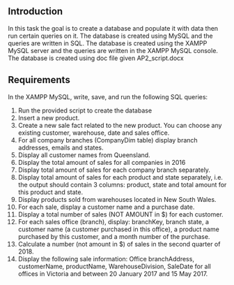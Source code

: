 ## Introduction

 In this task the goal is to create a database and populate it with data then run certain queries on it. The database is created using MySQL and the queries are written in SQL. The database is created using the XAMPP MySQL server and the queries are written in the XAMPP MySQL console. The database is created using doc file given AP2_script.docx

## Requirements
In the XAMPP MySQL, write, save, and run the following SQL queries:
1. Run the provided script to create the database
2. Insert a new product.
3. Create a new sale fact related to the new product. You can choose any 
existing customer, warehouse, date and sales office.
4. For all company branches (CompanyDim table) display branch addresses, 
emails and states.
5. Display all customer names from Queensland.
6. Display the total amount of sales for all companies in 2016
7. Display total amount of sales for each company branch separately.
8. Display total amount of sales for each product and state separately, i.e. the 
output should contain 3 columns: product, state and total amount for this 
product and state.
9. Display products sold from warehouses located in New South Wales.
10. For each sale, display a customer name and a purchase date.
11. Display a total number of sales (NOT AMOUNT in $) for each customer.
12. For each sales office (branch), display: branchKey, branch state, a customer 
name (a customer purchased in this office), a product name purchased by 
this customer, and a month number of the purchase.
13. Calculate a number (not amount in $) of sales in the second quarter of 2018.
14. Display the following sale information: Office branchAddress, customerName, 
productName, WarehouseDivision, SaleDate for all offices in Victoria and 
between 20 January 2017 and 15 May 2017.